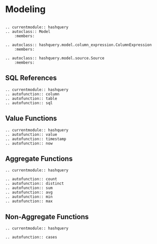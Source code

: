 # Modeling

```{include} /_fragments/alpha_notice.md

```

```{eval-rst}
.. currentmodule:: hashquery
.. autoclass:: Model
    :members:

.. autoclass:: hashquery.model.column_expression.ColumnExpression
    :members:

.. autoclass:: hashquery.model.source.Source
    :members:
```

## SQL References

```{eval-rst}
.. currentmodule:: hashquery
.. autofunction:: column
.. autofunction:: table
.. autofunction:: sql
```

## Value Functions

```{eval-rst}
.. currentmodule:: hashquery
.. autofunction:: value
.. autofunction:: timestamp
.. autofunction:: now
```

## Aggregate Functions

```{eval-rst}
.. currentmodule:: hashquery

.. autofunction:: count
.. autofunction:: distinct
.. autofunction:: sum
.. autofunction:: avg
.. autofunction:: min
.. autofunction:: max
```

## Non-Aggregate Functions

```{eval-rst}
.. currentmodule:: hashquery

.. autofunction:: cases
```
